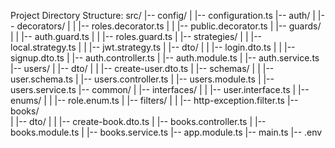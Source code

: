 Project Directory Structure:
src/
|-- config/
|   |-- configuration.ts
|-- auth/
|   |-- decorators/
|   |   |-- roles.decorator.ts
|   |   |-- public.decorator.ts
|   |-- guards/
|   |   |-- auth.guard.ts
|   |   |-- roles.guard.ts
|   |-- strategies/
|   |   |-- local.strategy.ts
|   |   |-- jwt.strategy.ts
|   |-- dto/
|   |   |-- login.dto.ts
|   |   |-- signup.dto.ts
|   |-- auth.controller.ts
|   |-- auth.module.ts
|   |-- auth.service.ts
|-- users/
|   |-- dto/
|   |   |-- create-user.dto.ts
|   |-- schemas/
|   |   |-- user.schema.ts
|   |-- users.controller.ts
|   |-- users.module.ts
|   |-- users.service.ts
|-- common/
|   |-- interfaces/
|   |   |-- user.interface.ts
|   |-- enums/
|   |   |-- role.enum.ts
|   |-- filters/
|   |   |-- http-exception.filter.ts
|-- books/  
|   |-- dto/
|   |   |-- create-book.dto.ts
|   |-- books.controller.ts
|   |-- books.module.ts
|   |-- books.service.ts
|-- app.module.ts
|-- main.ts
|-- .env
